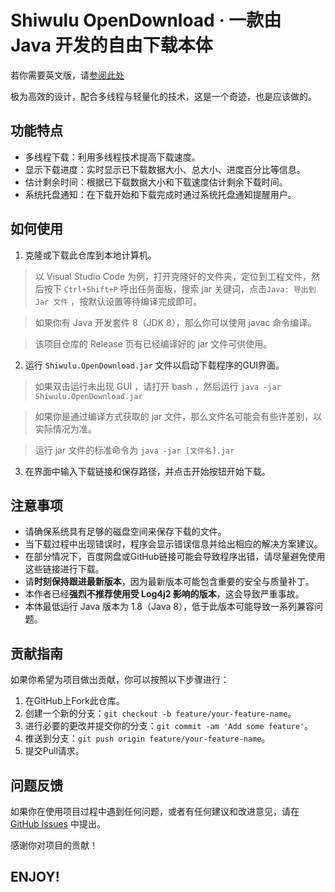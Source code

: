 # Shiwulu OpenDownload · 一款由 Java 开发的自由下载本体

若你需要英文版，请[参阅此处](/README-EN.md)

极为高效的设计，配合多线程与轻量化的技术，这是一个奇迹，也是应该做的。

## 功能特点

- 多线程下载：利用多线程技术提高下载速度。
- 显示下载进度：实时显示已下载数据大小、总大小、进度百分比等信息。
- 估计剩余时间：根据已下载数据大小和下载速度估计剩余下载时间。
- 系统托盘通知：在下载开始和下载完成时通过系统托盘通知提醒用户。

## 如何使用

1. 克隆或下载此仓库到本地计算机。
> 以 Visual Studio Code 为例，打开克隆好的文件夹，定位到工程文件，然后按下 ``Ctrl+Shift+P`` 呼出任务面板，搜索 jar 关键词，点击``Java: 导出到 Jar 文件`` ，按默认设置等待编译完成即可。

> 如果你有 Java 开发套件 8（JDK 8），那么你可以使用 javac 命令编译。

> 该项目仓库的 Release 页有已经编译好的 jar 文件可供使用。
2. 运行 `Shiwulu.OpenDownload.jar` 文件以启动下载程序的GUI界面。
> 如果双击运行未出现 GUI ，请打开 bash ，然后运行 ``java -jar Shiwulu.OpenDownload.jar``

> 如果你是通过编译方式获取的 jar 文件，那么文件名可能会有些许差别，以实际情况为准。

> 运行 jar 文件的标准命令为 ``java -jar [文件名].jar``
3. 在界面中输入下载链接和保存路径，并点击开始按钮开始下载。

## 注意事项

- 请确保系统具有足够的磁盘空间来保存下载的文件。
- 当下载过程中出现错误时，程序会显示错误信息并给出相应的解决方案建议。
- 在部分情况下，百度网盘或GitHub链接可能会导致程序出错，请尽量避免使用这些链接进行下载。
- 请**时刻保持跟进最新版本**，因为最新版本可能包含重要的安全与质量补丁。
- 本作者已经**强烈不推荐使用受 Log4j2 影响的版本**，这会导致严重事故。
- 本体最低运行 Java 版本为 1.8（Java 8），低于此版本可能导致一系列兼容问题。

## 贡献指南

如果你希望为项目做出贡献，你可以按照以下步骤进行：

1. 在GitHub上Fork此仓库。
2. 创建一个新的分支：`git checkout -b feature/your-feature-name`。
3. 进行必要的更改并提交你的分支：`git commit -am 'Add some feature'`。
4. 推送到分支：`git push origin feature/your-feature-name`。
5. 提交Pull请求。

## 问题反馈

如果你在使用项目过程中遇到任何问题，或者有任何建议和改进意见，请在 [GitHub Issues](https://github.com/Lavaver/Shiwulu-OpenDownload/issues) 中提出。

感谢你对项目的贡献！

## ENJOY!
